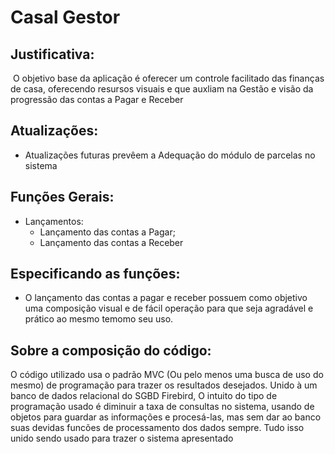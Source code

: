# Casal Gestor



## Justificativa:

​	O objetivo base da aplicação é oferecer um controle facilitado das finanças de casa, oferecendo resursos visuais e que auxliam na Gestão e visão da progressão das contas a Pagar e Receber

## Atualizações:

- Atualizações futuras prevêem a Adequação do módulo de parcelas no sistema

## Funções Gerais:

- Lançamentos:
    - Lançamento das contas a Pagar;
    - Lançamento das contas a Receber

## Especificando as funções:

- O lançamento das contas a pagar e receber possuem como objetivo uma composição visual e de fácil operação para que seja agradável e prático ao mesmo temomo seu uso.

## Sobre a composição do código:

O código utilizado usa o padrão MVC (Ou pelo menos uma busca de uso do mesmo) de programação para trazer os resultados desejados. Unido à um banco de dados relacional do SGBD Firebird, O intuito do tipo de programação usado é diminuir a taxa de consultas no sistema, usando de objetos para guardar as informações e procesá-las, mas sem dar ao banco suas devidas funcões de processamento dos dados sempre. Tudo isso unido sendo usado para trazer o sistema apresentado
